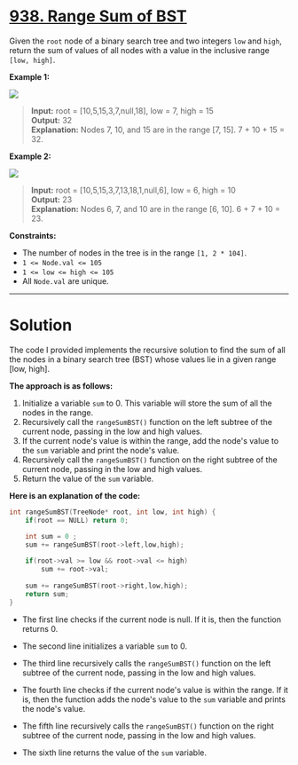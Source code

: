 # [938. Range Sum of BST](https://leetcode.com/problems/range-sum-of-bst/)

Given the `root` node of a binary search tree and two integers `low` and `high`, return the sum of values of all nodes with a value in the inclusive range `[low, high]`.

 

**Example 1:**

![](https://assets.leetcode.com/uploads/2020/11/05/bst1.jpg)

> **Input:** root = [10,5,15,3,7,null,18], low = 7, high = 15<br>
> **Output:** 32<br>
> **Explanation:** Nodes 7, 10, and 15 are in the range [7, 15]. 7 + 10 + 15 = 32.

**Example 2:**

![](https://assets.leetcode.com/uploads/2020/11/05/bst2.jpg)

> **Input:** root = [10,5,15,3,7,13,18,1,null,6], low = 6, high = 10<br>
> **Output:** 23<br>
> **Explanation:** Nodes 6, 7, and 10 are in the range [6, 10]. 6 + 7 + 10 = 23.
 

**Constraints:**

- The number of nodes in the tree is in the range `[1, 2 * 104]`.
- `1 <= Node.val <= 105`
- `1 <= low <= high <= 105`
- All `Node.val` are unique.
---
# Solution

The code I provided implements the recursive solution to find the sum of all the nodes in a binary search tree (BST) whose values lie in a given range [low, high].

**The approach is as follows:**

1. Initialize a variable `sum` to 0. This variable will store the sum of all the nodes in the range.
2. Recursively call the `rangeSumBST()` function on the left subtree of the current node, passing in the low and high values.
3. If the current node's value is within the range, add the node's value to the `sum` variable and print the node's value.
4. Recursively call the `rangeSumBST()` function on the right subtree of the current node, passing in the low and high values.
5. Return the value of the `sum` variable.

**Here is an explanation of the code:**

```CPP
int rangeSumBST(TreeNode* root, int low, int high) {
    if(root == NULL) return 0;

    int sum = 0 ;
    sum += rangeSumBST(root->left,low,high);
    
    if(root->val >= low && root->val <= high)
        sum += root->val;
    
    sum += rangeSumBST(root->right,low,high);
    return sum;   
} 
```

* The first line checks if the current node is null. If it is, then the function returns 0.

* The second line initializes a variable `sum` to 0.
* The third line recursively calls the `rangeSumBST()` function on the left subtree of the current node, passing in the low and high values.
* The fourth line checks if the current node's value is within the range. If it is, then the function adds the node's value to the `sum` variable and prints the node's value.
* The fifth line recursively calls the `rangeSumBST()` function on the right subtree of the current node, passing in the low and high values.
* The sixth line returns the value of the `sum` variable.